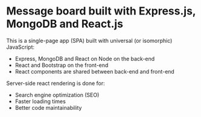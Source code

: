 # Message board built with Express.js, MongoDB and React.js

This is a single-page app (SPA) built with universal (or isomorphic) JavaScript:
- Express, MongoDB and React on Node on the back-end
- React and Bootstrap on the front-end
- React components are shared between back-end and front-end

Server-side react rendering is done for:
- Search engine optimization (SEO)
- Faster loading times
- Better code maintainability
